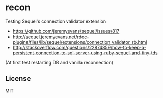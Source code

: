 
# recon

Testing Sequel's connection validator extension

* https://github.com/jeremyevans/sequel/issues/817
* http://sequel.jeremyevans.net/rdoc-plugins/files/lib/sequel/extensions/connection_validator_rb.html
* http://stackoverflow.com/questions/22874859/how-to-keep-a-persistent-connection-to-sql-server-using-ruby-sequel-and-tiny-tds

(At first test restarting DB and vanilla reconnection)

## License

MIT

